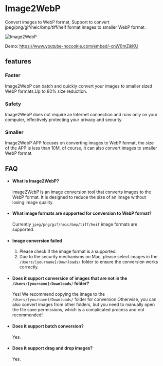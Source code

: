 # Image2WebP
Convert images to WebP format, Support to convert jpeg/png/gif/heic/bmp/tiff/heif format images to smaller WebP format.

![Image2WebP](Image2WebP.webp?raw=true)

Demo: https://www.youtube-nocookie.com/embed/-cnW0mZjkKU


## features

### Faster

Image2WebP can batch and quickly convert your images to smaller sized WebP formats.Up to 80% size reduction.

### Safety

Image2WebP does not require an Internet connection and runs only on your computer, effectively protecting your privacy and security.

### Smaller

Image2WebP APP focuses on converting images to WebP format, the size of the APP is less than 10M, of course, it can also convert images to smaller WebP format.


## FAQ

- #### What is Image2WebP?

  Image2WebP is an image conversion tool that converts images to the WebP format. It is designed to reduce the size of an image without losing image quality.

- #### What image formats are supported for conversion to WebP format?

  Currently `jpeg/png/gif/heic/bmp/tiff/heif` image formats are supported.

- #### Image conversion failed

  1. Please check if the image format is a supported.
  2. Due to the security mechanisms on Mac, please select images in the `/Users/[yourname]/Downloads/` folder to ensure the conversion works correctly.

- #### Does it support conversion of images that are not in the `/Users/[yourname]/Downloads/` folder?

  Yes!
  We recommend copying the image to the `/Users/[yourname]/Downloads/` folder for conversion.Otherwise, you can also convert images from other folders, but you need to manually open the file save permissions, which is a complicated process and not recommended!

- #### Does it support batch conversion?

  Yes.

- #### Does it support drag and drop images?

  Yes.
